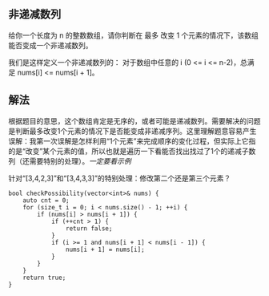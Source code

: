## 非递减数列

给你一个长度为 n 的整数数组，请你判断在 最多 改变 1 个元素的情况下，该数组能否变成一个非递减数列。

我们是这样定义一个非递减数列的： 对于数组中任意的 i (0 <= i <= n-2)，总满足 nums[i] <= nums[i + 1]。

## 解法

根据题目的意思，这个数组肯定是无序的，或者可能是递减数列。需要解决的问题是判断最多改变1个元素的情况下是否能变成非递减序列。这里理解题意容易产生误解：我第一次误解是怎样利用“1个元素”来完成顺序的变化过程，但实际上它指的是“改变”某个元素的值，所以也就是遍历一下看能否找出找过了1个的递减子数列（还需要特别的处理）。*一定要看示例*

针对“[3,4,2,3]”和“[3,4,3,3]”的特别处理：修改第二个还是第三个元素？

```
bool checkPossibility(vector<int>& nums) {
    auto cnt = 0;        
    for (size_t i = 0; i < nums.size() - 1; ++i) {
        if (nums[i] > nums[i + 1]) {
            if (++cnt > 1) {
                return false;
            }
            if (i >= 1 and nums[i + 1] < nums[i - 1]) {
                nums[i + 1] = nums[i];
            }
        }
    }
    return true;
}
```

